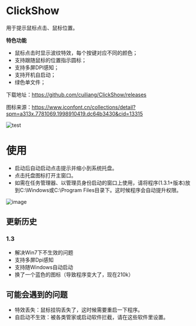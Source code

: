 # ClickShow
用于提示鼠标点击、鼠标位置。

**特色功能**
- 鼠标点击时显示波纹特效，每个按键对应不同的颜色；
- 支持跟随鼠标的位置指示圆标；
- 支持多屏DPI感知；
- 支持开机自启动；
- 绿色单文件；


下载地址：https://github.com/cuiliang/ClickShow/releases

图标来源：https://www.iconfont.cn/collections/detail?spm=a313x.7781069.1998910419.dc64b3430&cid=13315


![test](https://user-images.githubusercontent.com/1972649/122925974-f17ead00-d399-11eb-9c57-9b2f14dd5973.gif)



# 使用
- 启动后自动启动点击提示并缩小到系统托盘。
- 点击托盘图标打开主窗口。
- 如需在任务管理器、以管理员身份启动的窗口上使用，请将程序(1.3.1+版本)放到C:\Windows或C:\Program Files目录下。这时候程序会自动提升权限。


![image](https://user-images.githubusercontent.com/1972649/122925354-5554a600-d399-11eb-883c-60220fbd8da3.png)



## 更新历史

### 1.3
- 解决Win7下不生效的问题
- 支持多屏Dpi感知
- 支持随Windows自动启动
- 换了一个蓝色的图标（导致程序变大了，现在210k）

## 可能会遇到的问题
- 特效丢失：鼠标挂钩丢失了，这时候需要重启一下程序。
- 自启动不生效：被各类管家或启动软件拦截，请在这些软件里设置。



